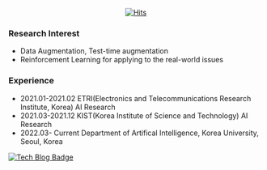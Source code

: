 <div align=center>

  [![Hits](https://hits.seeyoufarm.com/api/count/incr/badge.svg?url=https%3A%2F%2Fgithub.com%2F3neutronstar&count_bg=%2379C83D&title_bg=%23555555&icon=&icon_color=%23E7E7E7&title=hits&edge_flat=false)](https://hits.seeyoufarm.com) 
  
</div>

### Research Interest
- Data Augmentation, Test-time augmentation
- Reinforcement Learning for applying to the real-world issues

### Experience
- 2021.01-2021.02 ETRI(Electronics and Telecommunications Research Institute, Korea) AI Research
- 2021.03-2021.12 KIST(Korea Institute of Science and Technology) AI Research
- 2022.03- Current Department of Artifical Intelligence, Korea University, Seoul, Korea

[![Tech Blog Badge](http://img.shields.io/badge/-Tech%20blog-black?style=flat-square&logo=github&link=https://3neutronstar.tistory.com/)](https://3neutronstar.tistory.com/) 

<!--
**3neutronstar/3neutronstar** is a ✨ _special_ ✨ repository because its `README.md` (this file) appears on your GitHub profile.

Here are some ideas to get you started:

- 🔭 I’m currently working on ...
- 🌱 I’m currently learning ...
- 👯 I’m looking to collaborate on ...
- 🤔 I’m looking for help with ...
- 💬 Ask me about ...
- 📫 How to reach me: ...
- 😄 Pronouns: ...
- ⚡ Fun fact: ...
-->

